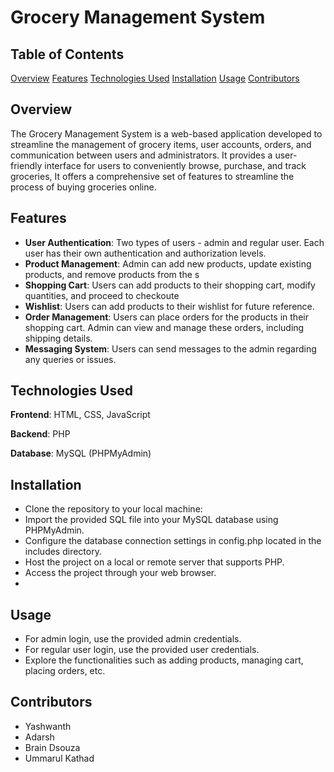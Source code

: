 
# Grocery Management System

## Table of Contents

 [Overview](#overview)
 [Features](#features)
 [Technologies Used](#technologies-used)
 [Installation](#installation)
 [Usage](#usage)
 [Contributors](#contributors)

## Overview

The Grocery Management System is a web-based application developed to streamline the management of grocery items, user accounts, orders, and communication between users and administrators. It provides a user-friendly interface for users to conveniently browse, purchase, and track groceries, It offers a comprehensive set of features to streamline the process of buying groceries online.

## Features

- **User Authentication**: Two types of users - admin and regular user. Each user has their own authentication and authorization levels.
- **Product Management**: Admin can add new products, update existing products, and remove products from the s
- **Shopping Cart**: Users can add products to their shopping cart, modify quantities, and proceed to checkoute
- **Wishlist**: Users can add products to their wishlist for future reference.
- **Order Management**: Users can place orders for the products in their shopping cart. Admin can view and manage these orders, including shipping details.
- **Messaging System**: Users can send messages to the admin regarding any queries or issues.

## Technologies Used

**Frontend**: HTML, CSS, JavaScript

**Backend**: PHP

**Database**: MySQL (PHPMyAdmin)

## Installation

- Clone the repository to your local machine:
- Import the provided SQL file into your MySQL database using PHPMyAdmin.    
- Configure the database connection settings in config.php located in the includes directory.
- Host the project on a local or remote server that supports PHP.
- Access the project through your web browser.
- 
## Usage

- For admin login, use the provided admin credentials.
- For regular user login, use the provided user credentials.
- Explore the functionalities such as adding products, managing cart, placing orders, etc.


## Contributors

- Yashwanth 
- Adarsh
- Brain Dsouza
- Ummarul Kathad
